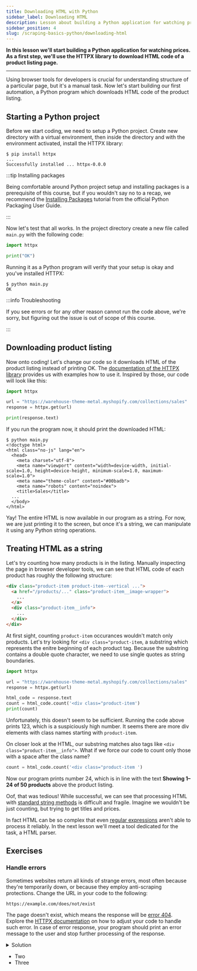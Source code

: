```yaml
---
title: Downloading HTML with Python
sidebar_label: Downloading HTML
description: Lesson about building a Python application for watching prices and using the HTTPX library to download HTML code of a product listing page.
sidebar_position: 4
slug: /scraping-basics-python/downloading-html
---
```


**In this lesson we'll start building a Python application for watching prices. As a first step, we'll use the HTTPX library to download HTML code of a product listing page.**

---

Using browser tools for developers is crucial for understanding structure of a particular page, but it's a manual task. Now let's start building our first automation, a Python program which downloads HTML code of the product listing.

## Starting a Python project

Before we start coding, we need to setup a Python project. Create new directory with a virtual environment, then inside the directory and with the environment activated, install the HTTPX library:

```text
$ pip install httpx
...
Successfully installed ... httpx-0.0.0
```

:::tip Installing packages

Being comfortable around Python project setup and installing packages is a prerequisite of this course, but if you wouldn't say no to a recap, we recommend the [Installing Packages](https://packaging.python.org/en/latest/tutorials/installing-packages/) tutorial from the official Python Packaging User Guide.

:::

Now let's test that all works. In the project directory create a new file called `main.py` with the following code:

```python
import httpx

print("OK")
```

Running it as a Python program will verify that your setup is okay and you've installed HTTPX:

```text
$ python main.py
OK
```

:::info Troubleshooting

If you see errors or for any other reason cannot run the code above, we're sorry, but figuring out the issue is out of scope of this course.

:::

## Downloading product listing

Now onto coding! Let's change our code so it downloads HTML of the product listing instead of printing OK. The [documentation of the HTTPX library](https://www.python-httpx.org/) provides us with examples how to use it. Inspired by those, our code will look like this:

```python
import httpx

url = "https://warehouse-theme-metal.myshopify.com/collections/sales"
response = httpx.get(url)

print(response.text)
```

If you run the program now, it should print the downloaded HTML:

```text
$ python main.py
<!doctype html>
<html class="no-js" lang="en">
  <head>
    <meta charset="utf-8">
    <meta name="viewport" content="width=device-width, initial-scale=1.0, height=device-height, minimum-scale=1.0, maximum-scale=1.0">
    <meta name="theme-color" content="#00badb">
    <meta name="robots" content="noindex">
    <title>Sales</title>
  ...
  </body>
</html>
```

Yay! The entire HTML is now available in our program as a string. For now, we are just printing it to the screen, but once it's a string, we can manipulate it using any Python string operations.

## Treating HTML as a string

Let's try counting how many products is in the listing. Manually inspecting the page in browser developer tools, we can see that HTML code of each product has roughly the following structure:

```html
<div class="product-item product-item--vertical ...">
  <a href="/products/..." class="product-item__image-wrapper">
    ...
  </a>
  <div class="product-item__info">
    ...
  </div>
</div>
```

At first sight, counting `product-item` occurances wouldn't match only products. Let's try looking for `<div class="product-item`, a substring which represents the enitre beginning of each product tag. Because the substring contains a double quote character, we need to use single quotes as string boundaries.

```python
import httpx

url = "https://warehouse-theme-metal.myshopify.com/collections/sales"
response = httpx.get(url)

html_code = response.text
count = html_code.count('<div class="product-item')
print(count)
```

Unfortunately, this doesn't seem to be sufficient. Running the code above prints 123, which is a suspiciously high number. It seems there are more div elements with class names starting with `product-item`.

On closer look at the HTML, our substring matches also tags like `<div class="product-item__info">`. What if we force our code to count only those with a space after the class name?

```python
count = html_code.count('<div class="product-item ')
```

Now our program prints number 24, which is in line with the text **Showing 1–24 of 50 products** above the product listing.

<!-- TODO image -->

Oof, that was tedious! While successful, we can see that processing HTML with [standard string methods](https://docs.python.org/3/library/stdtypes.html#string-methods) is difficult and fragile. Imagine we wouldn't be just counting, but trying to get titles and prices.

In fact HTML can be so complex that even [regular expressions](https://docs.python.org/3/library/re.html) aren't able to process it reliably. In the next lesson we'll meet a tool dedicated for the task, a HTML parser.

## Exercises

### Handle errors

Sometimes websites return all kinds of strange errors, most often because they're temporarily down, or because they employ anti-scraping protections. Change the URL in your code to the following:

```text
https://example.com/does/not/exist
```

The page doesn't exist, which means the response will be [error 404](https://developer.mozilla.org/en-US/docs/Web/HTTP/Status/404). Explore the [HTTPX documentation](https://www.python-httpx.org/) on how to adjust your code to handle such error. In case of error response, your program should print an error message to the user and stop further processing of the response.

<details>
  <summary>Solution</summary>

  ```python
  import sys
  import httpx

  url = "https://warehouse-theme-metal.myshopify.com/does/not/exist"
  response = httpx.get(url)

  if response.status_code != 200:
      print(f"Failed to fetch {url}: ERROR {response.status_code}")
  else:
      html_code = response.text
      count = html_code.count('<div class="product-item ')
      print(count)
  ```

  If you want your program to play well with the conventions of the operating system, you can print errors to so called _standard error output_ and exit your program with non-zero status code:

  ```python
  if response.status_code != 200:
      print(f"Failed to fetch {url}: ERROR {response.status_code}", file=sys.stderr)
      sys.exit(1)
  ```
</details>

- Two
- Three
